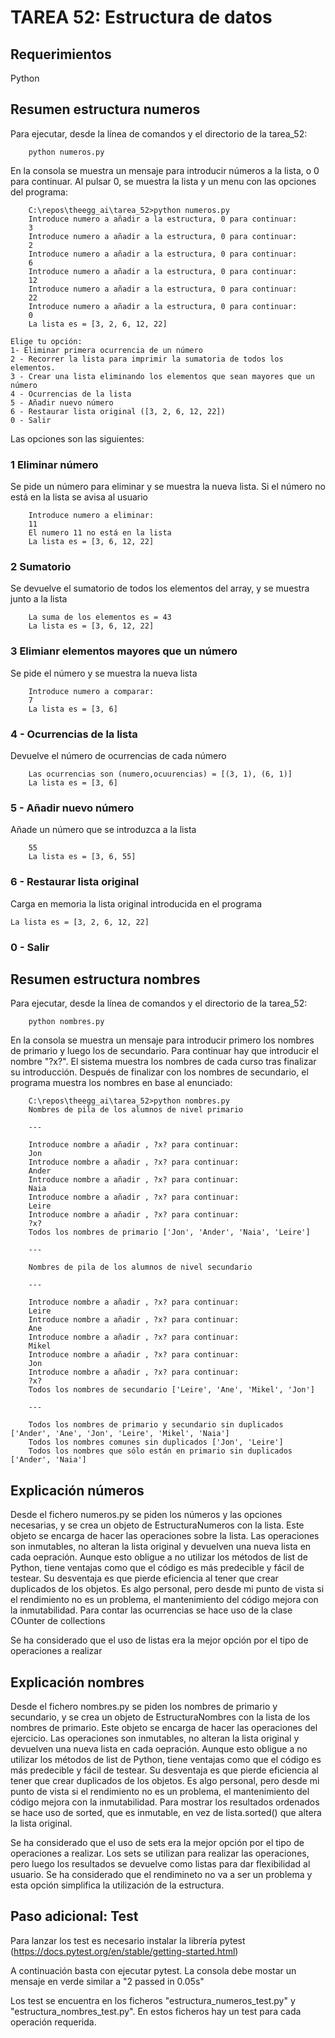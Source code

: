# TAREA 52: Estructura de datos

## Requerimientos

Python

## Resumen estructura numeros

Para ejecutar, desde la línea de comandos y el directorio de la tarea_52:

        python numeros.py

En la consola se muestra un mensaje para introducir números a la lista, o 0 para continuar. Al pulsar 0, se muestra la lista y un menu con las opciones del programa:

        C:\repos\theegg_ai\tarea_52>python numeros.py
        Introduce numero a añadir a la estructura, 0 para continuar:
        3
        Introduce numero a añadir a la estructura, 0 para continuar:
        2
        Introduce numero a añadir a la estructura, 0 para continuar:
        6
        Introduce numero a añadir a la estructura, 0 para continuar:
        12
        Introduce numero a añadir a la estructura, 0 para continuar:
        22
        Introduce numero a añadir a la estructura, 0 para continuar:
        0
        La lista es = [3, 2, 6, 12, 22]

    Elige tu opción:
    1- Eliminar primera ocurrencia de un número
    2 - Recorrer la lista para imprimir la sumatoria de todos los elementos.
    3 - Crear una lista eliminando los elementos que sean mayores que un número
    4 - Ocurrencias de la lista
    5 - Añadir nuevo número
    6 - Restaurar lista original ([3, 2, 6, 12, 22])
    0 - Salir

Las opciones son las siguientes:

### 1 Eliminar número

Se pide un número para eliminar y se muestra la nueva lista. Si el número no está en la lista se avisa al usuario

        Introduce numero a eliminar:
        11
        El numero 11 no está en la lista
        La lista es = [3, 6, 12, 22]

### 2 Sumatorio

Se devuelve el sumatorio de todos los elementos del array, y se muestra junto a la lista

        La suma de los elementos es = 43
        La lista es = [3, 6, 12, 22]

### 3 Elimianr elementos mayores que un número

Se pide el número y se muestra la nueva lista

        Introduce numero a comparar:
        7
        La lista es = [3, 6]

### 4 - Ocurrencias de la lista

Devuelve el número de ocurrencias de cada número

        Las ocurrencias son (numero,ocuurencias) = [(3, 1), (6, 1)]
        La lista es = [3, 6]

### 5 - Añadir nuevo número

Añade un número que se introduzca a la lista

        55
        La lista es = [3, 6, 55]

### 6 - Restaurar lista original

Carga en memoria la lista original introducida en el programa

    La lista es = [3, 2, 6, 12, 22]

### 0 - Salir

## Resumen estructura nombres

Para ejecutar, desde la línea de comandos y el directorio de la tarea_52:

        python nombres.py

En la consola se muestra un mensaje para introducir primero los nombres de primario y luego los de secundario. Para continuar hay que introducir el nombre "?x?". El sistema muestra los nombres de cada curso tras finalizar su introducción. Después de finalizar con los nombres de secundario, el programa muestra los nombres en base al enunciado:

        C:\repos\theegg_ai\tarea_52>python nombres.py
        Nombres de pila de los alumnos de nivel primario

        ---

        Introduce nombre a añadir , ?x? para continuar:
        Jon
        Introduce nombre a añadir , ?x? para continuar:
        Ander
        Introduce nombre a añadir , ?x? para continuar:
        Naia
        Introduce nombre a añadir , ?x? para continuar:
        Leire
        Introduce nombre a añadir , ?x? para continuar:
        ?x?
        Todos los nombres de primario ['Jon', 'Ander', 'Naia', 'Leire']

        ---

        Nombres de pila de los alumnos de nivel secundario

        ---

        Introduce nombre a añadir , ?x? para continuar:
        Leire
        Introduce nombre a añadir , ?x? para continuar:
        Ane
        Introduce nombre a añadir , ?x? para continuar:
        Mikel
        Introduce nombre a añadir , ?x? para continuar:
        Jon
        Introduce nombre a añadir , ?x? para continuar:
        ?x?
        Todos los nombres de secundario ['Leire', 'Ane', 'Mikel', 'Jon']

        ---

        Todos los nombres de primario y secundario sin duplicados ['Ander', 'Ane', 'Jon', 'Leire', 'Mikel', 'Naia']
        Todos los nombres comunes sin duplicados ['Jon', 'Leire']
        Todos los nombres que sólo están en primario sin duplicados ['Ander', 'Naia']

## Explicación números

Desde el fichero numeros.py se piden los números y las opciones necesarias, y se crea un objeto de EstructuraNumeros con la lista. Este objeto se encarga de hacer las operaciones sobre la lista. Las operaciones son inmutables, no alteran la lista original y devuelven una nueva lista en cada oepración. Aunque esto obligue a no utilizar los métodos de list de Python, tiene ventajas como que el código es más predecible y fácil de testear. Su desventaja es que pierde eficiencia al tener que crear duplicados de los objetos. Es algo personal, pero desde mi punto de vista si el rendimiento no es un problema, el mantenimiento del código mejora con la inmutabilidad. Para contar las ocurrencias se hace uso de la clase COunter de collections

Se ha considerado que el uso de listas era la mejor opción por el tipo de operaciones a realizar

## Explicación nombres

Desde el fichero nombres.py se piden los nombres de primario y secundario, y se crea un objeto de EstructuraNombres con la lista de los nombres de primario. Este objeto se encarga de hacer las operaciones del ejercicio. Las operaciones son inmutables, no alteran la lista original y devuelven una nueva lista en cada oepración. Aunque esto obligue a no utilizar los métodos de list de Python, tiene ventajas como que el código es más predecible y fácil de testear. Su desventaja es que pierde eficiencia al tener que crear duplicados de los objetos. Es algo personal, pero desde mi punto de vista si el rendimiento no es un problema, el mantenimiento del código mejora con la inmutabilidad. Para mostrar los resultados ordenados se hace uso de sorted, que es inmutable, en vez de lista.sorted() que altera la lista original.

Se ha considerado que el uso de sets era la mejor opción por el tipo de operaciones a realizar. Los sets se utilizan para realizar las operaciones, pero luego los resultados se devuelve como listas para dar flexibilidad al usuario. Se ha considerado que el rendimineto no va a ser un problema y esta opción simplifica la utilización de la estructura.

## Paso adicional: Test

Para lanzar los test es necesario instalar la librería pytest (https://docs.pytest.org/en/stable/getting-started.html)

A continuación basta con ejecutar pytest. La consola debe mostar un mensaje en verde similar a "2 passed in 0.05s"

Los test se encuentra en los ficheros "estructura_numeros_test.py" y "estructura_nombres_test.py". En estos ficheros hay un test para cada operación requerida.
